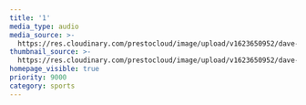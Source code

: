 ```yaml
---
title: '1'
media_type: audio
media_source: >-
  https://res.cloudinary.com/prestocloud/image/upload/v1623650952/dave-peach-web-netlify-cms/air-jordan-transparent.png
thumbnail_source: >-
  https://res.cloudinary.com/prestocloud/image/upload/v1623650952/dave-peach-web-netlify-cms/march_madness.png
homepage_visible: true
priority: 9000
category: sports
---
```

